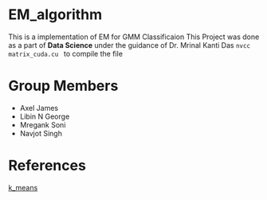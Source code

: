 # EM_algorithm

This is a implementation of EM for GMM Classificaion
This Project was done as a part of **Data Science** under the guidance of Dr. Mrinal Kanti Das
`nvcc matrix_cuda.cu ` to compile the file  

# Group Members
 - Axel James 
 - Libin N George
 - Mregank Soni
 - Navjot Singh

# References
[k_means](http://www.goldsborough.me/c++/python/cuda/2017/09/10/20-32-46-exploring_k-means_in_python,_c++_and_cuda/)
